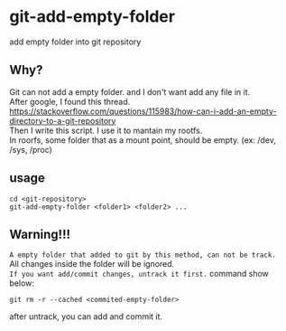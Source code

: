 # git-add-empty-folder
add empty folder into git repository

## Why?

Git can not add a empty folder. and I don't want add any file in it.  
After google, I found this thread.  
https://stackoverflow.com/questions/115983/how-can-i-add-an-empty-directory-to-a-git-repository  
Then I write this script. I use it to mantain my rootfs.  
In roorfs, some folder that as a mount point, should be empty. (ex: /dev, /sys, /proc)

## usage

    cd <git-repository>
    git-add-empty-folder <folder1> <folder2> ...

## Warning!!!

`A empty folder that added to git by this method, can not be track.`  
All changes inside the folder will be ignored.  
`If you want add/commit changes, untrack it first.` command show below:

    git rm -r --cached <commited-empty-folder>

after untrack, you can add and commit it.
